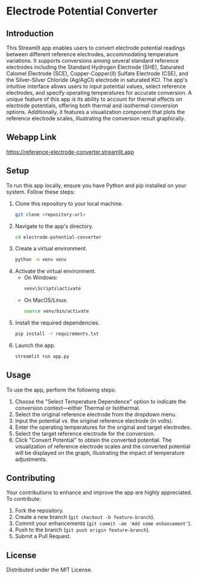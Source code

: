 # Electrode Potential Converter

## Introduction
This Streamlit app enables users to convert electrode potential readings between different reference electrodes, accommodating temperature variations. It supports conversions among several standard reference electrodes including the Standard Hydrogen Electrode (SHE), Saturated Calomel Electrode (SCE), Copper-Copper(II) Sulfate Electrode (CSE), and the Silver-Silver Chloride (Ag/AgCl) electrode in saturated KCl. The app's intuitive interface allows users to input potential values, select reference electrodes, and specify operating temperatures for accurate conversion. A unique feature of this app is its ability to account for thermal effects on electrode potentials, offering both thermal and isothermal conversion options. Additionally, it features a visualization component that plots the reference electrode scales, illustrating the conversion result graphically.


## Webapp Link
https://reference-electrode-converter.streamlit.app

## Setup
To run this app locally, ensure you have Python and pip installed on your system. Follow these steps:

1. Clone this repository to your local machine.
    ```bash
    git clone <repository-url>
    ```
2. Navigate to the app's directory.
    ```bash
    cd electrode-potential-converter
    ```
3. Create a virtual environment.
    ```bash
    python -m venv venv
    ```
4. Activate the virtual environment.
    - On Windows:
        ```bash
        venv\Scripts\activate
        ```
    - On MacOS/Linux:
        ```bash
        source venv/bin/activate
        ```
5. Install the required dependencies.
    ```bash
    pip install -r requirements.txt
    ```
6. Launch the app.
    ```bash
    streamlit run app.py
    ```

## Usage
To use the app, perform the following steps:

1. Choose the "Select Temperature Dependence" option to indicate the conversion context—either Thermal or Isothermal.
2. Select the original reference electrode from the dropdown menu.
3. Input the potential vs. the original reference electrode (in volts).
4. Enter the operating temperatures for the original and target electrodes.
5. Select the target reference electrode for the conversion.
6. Click "Convert Potential" to obtain the converted potential. The visualization of reference electrode scales and the converted potential will be displayed on the graph, illustrating the impact of temperature adjustments.

## Contributing
Your contributions to enhance and improve the app are highly appreciated. To contribute:

1. Fork the repository.
2. Create a new branch (`git checkout -b feature-branch`).
3. Commit your enhancements (`git commit -am 'Add some enhancement'`).
4. Push to the branch (`git push origin feature-branch`).
5. Submit a Pull Request.

## License
Distributed under the MIT License.
